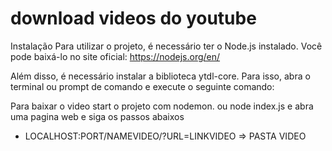 # download videos do youtube


Instalação
Para utilizar o projeto, é necessário ter o Node.js instalado. Você pode baixá-lo no site oficial: https://nodejs.org/en/

Além disso, é necessário instalar a biblioteca ytdl-core. Para isso, abra o terminal ou prompt de comando e execute o seguinte comando:

Para baixar o video start o projeto com nodemon. ou node index.js e abra uma pagina web e siga os passos abaixos 
 * LOCALHOST:PORT/NAMEVIDEO/?URL=LINKVIDEO   => PASTA VIDEO 


